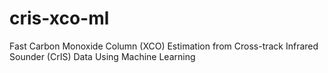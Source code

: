 # cris-xco-ml
Fast Carbon Monoxide Column (XCO) Estimation from Cross-track Infrared Sounder (CrIS) Data Using Machine Learning
